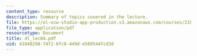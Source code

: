 ```yaml
---
content_type: resource
description: Summary of topics covered in the lecture.
file: https://ol-ocw-studio-app-production.s3.amazonaws.com/courses/21h-522-japan-in-the-age-of-the-samurai-history-and-film-fall-2006/4184829874f26fc8449de569544fcd3d_dl_lec04.pdf
file_type: application/pdf
resourcetype: Document
title: dl_lec04.pdf
uid: 41848298-74f2-6fc8-449d-e569544fcd3d
---
```

